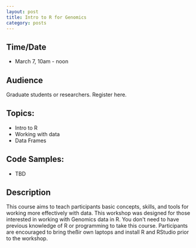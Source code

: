 ```yaml
---
layout: post
title: Intro to R for Genomics
category: posts
---
```


## Time/Date 

* March 7, 10am - noon 

## Audience 

Graduate students or researchers. Register here. 

## Topics: 

* Intro to R 
* Working with data 
* Data Frames

## Code Samples: 
 
 * TBD 

## Description

This course aims to teach participants basic concepts, skills, and tools for working more effectively with data. This workshop was designed for those interested in working with Genomics data in R. You don't need to have previous knowledge of R or programming to take this course. Participants are encouraged to bring theßir own laptops and install R and RStudio prior to the workshop.  
